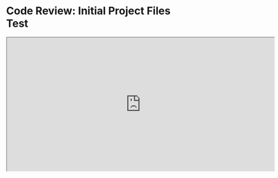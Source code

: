 # Code Review: Initial Project Files Test
<div align="center">
<HTML>
   <CENTER><iframe width="720" height="360"
  src="https://youtu.be/ePZdA_UjNsE">
  </iframe> </CENTER>
</HTML>

</div>

